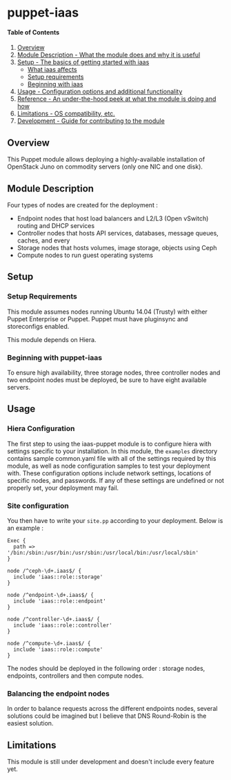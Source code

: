 # puppet-iaas

#### Table of Contents

1. [Overview](#overview)
2. [Module Description - What the module does and why it is useful](#module-description)
3. [Setup - The basics of getting started with iaas](#setup)
    * [What iaas affects](#what-iaas-affects)
    * [Setup requirements](#setup-requirements)
    * [Beginning with iaas](#beginning-with-iaas)
4. [Usage - Configuration options and additional functionality](#usage)
5. [Reference - An under-the-hood peek at what the module is doing and how](#reference)
5. [Limitations - OS compatibility, etc.](#limitations)
6. [Development - Guide for contributing to the module](#development)

## Overview

This Puppet module allows deploying a highly-available installation of OpenStack Juno on commodity servers (only one NIC and one disk).

## Module Description

Four types of nodes are created for the deployment :

* Endpoint nodes that host load balancers and L2/L3 (Open vSwitch) routing and DHCP services 
* Controller nodes that hosts API services, databases, message queues, caches, and every 
* Storage nodes that hosts volumes, image storage, objects using Ceph
* Compute nodes to run guest operating systems

## Setup

### Setup Requirements
This module assumes nodes running Ubuntu 14.04 (Trusty) with either Puppet Enterprise or Puppet. Puppet must have pluginsync and storeconfigs enabled.

This module depends on Hiera.
 
### Beginning with puppet-iaas
To ensure high availability, three storage nodes, three controller nodes and two endpoint nodes must be deployed, be sure to have eight available servers.

## Usage

### Hiera Configuration

The first step to using the iaas-puppet module is to configure hiera with settings specific to your installation. In this module, the `examples` directory contains sample common.yaml file with all of the settings required by this module, as well as node configuration samples to test your deployment with. These configuration options include network settings, locations of specific nodes, and passwords. If any of these settings are undefined or not properly set, your deployment may fail.

### Site configuration
You then have to write your `site.pp` according to your deployment. Below is an example :

```
Exec {
  path => '/bin:/sbin:/usr/bin:/usr/sbin:/usr/local/bin:/usr/local/sbin'
}

node /^ceph-\d+.iaas$/ {
  include 'iaas::role::storage'
}

node /^endpoint-\d+.iaas$/ {
  include 'iaas::role::endpoint'
}

node /^controller-\d+.iaas$/ {
  include 'iaas::role::controller'
}

node /^compute-\d+.iaas$/ {
  include 'iaas::role::compute'
}
```

The nodes should be deployed in the following order : storage nodes, endpoints, controllers and then compute nodes.

### Balancing the endpoint nodes

In order to balance requests across the different endpoints nodes, several solutions could be imagined but I believe that DNS Round-Robin is the easiest solution.

## Limitations

This module is still under development and doesn't include every feature yet.
